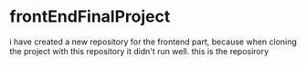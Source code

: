 # frontEndFinalProject
i have created a new repository for the frontend part, because when cloning the project with this repository it didn't run well.
this is the reposirory
